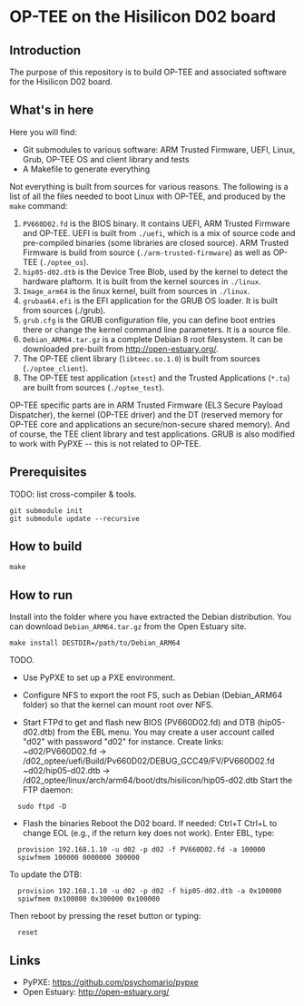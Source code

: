 # OP-TEE on the Hisilicon D02 board

## Introduction

The purpose of this repository is to build OP-TEE and associated software for
the Hisilicon D02 board.

## What's in here

Here you will find:

- Git submodules to various software: ARM Trusted Firmware, UEFI, Linux,
Grub, OP-TEE OS and client library and tests
- A Makefile to generate everything

Not everything is built from sources for various reasons. The following is a
list of all the files needed to boot Linux with OP-TEE, and produced by the
`make` command:

  1. `PV660D02.fd` is the BIOS binary. It contains UEFI, ARM Trusted Firmware
and OP-TEE. UEFI is built from `./uefi`, which is a mix of source code and
pre-compiled binaries (some libraries are closed source). ARM Trusted Firmware
is build from source (`./arm-trusted-firmware`) as well as OP-TEE
(`./optee_os`).
  2. `hip05-d02.dtb` is the Device Tree Blob, used by the kernel to detect the
hardware plaftorm. It is built from the kernel sources in `./linux`.
  3. `Image_arm64` is the linux kernel, built from sources in `./linux`.
  4. `grubaa64.efi` is the EFI application for the GRUB OS loader. It is built
from sources (./grub).
  5. `grub.cfg` is the GRUB configuration file, you can define boot entries
there or change the kernel command line parameters. It is a source file.
  6. `Debian_ARM64.tar.gz` is a complete Debian 8 root filesystem. It can be
downloaded pre-built from http://open-estuary.org/. 
  7. The OP-TEE client library (`libteec.so.1.0`) is built from sources
(`./optee_client`).
  8. The OP-TEE test application (`xtest`) and the Trusted Applications
(`*.ta`) are built from sources (`./optee_test`).

OP-TEE specific parts are in ARM Trusted Firmware (EL3 Secure Payload
Dispatcher), the kernel (OP-TEE driver) and the DT (reserved memory for OP-TEE
core and applications an secure/non-secure shared memory). And of course, the
TEE client library and test applications.
GRUB is also modified to work with PyPXE -- this is not related to OP-TEE.

## Prerequisites

TODO: list cross-compiler & tools.

```
git submodule init
git submodule update --recursive
```

## How to build

```
make
```

## How to run

Install into the folder where you have extracted the Debian distribution.
You can download `Debian_ARM64.tar.gz` from the Open Estuary site.

```
make install DESTDIR=/path/to/Debian_ARM64
```

TODO.
- Use PyPXE to set up a PXE environment.

- Configure NFS to export the root FS, such as Debian (Debian_ARM64 folder)
so that the kernel can mount root over NFS.

- Start FTPd to get and flash new BIOS (PV660D02.fd) and DTB (hip05-d02.dtb)
from the EBL menu.
You may create a user account called "d02" with password "d02" for instance.
Create links:
~d02/PV660D02.fd -> <path>/d02_optee/uefi/Build/Pv660D02/DEBUG_GCC49/FV/PV660D02.fd
~d02/hip05-d02.dtb -> <path>/d02_optee/linux/arch/arm64/boot/dts/hisilicon/hip05-d02.dtb
Start the FTP daemon:
```
  sudo ftpd -D
```

- Flash the binaries
Reboot the D02 board. If needed: Ctrl+T Ctrl+L to change EOL (e.g., if the
return key does not work).
Enter EBL, type:
```
  provision 192.168.1.10 -u d02 -p d02 -f PV660D02.fd -a 100000
  spiwfmem 100000 0000000 300000
```
To update the DTB:
```
  provision 192.168.1.10 -u d02 -p d02 -f hip05-d02.dtb -a 0x100000
  spiwfmem 0x100000 0x300000 0x100000
```

Then reboot by pressing the reset button or typing:
```
  reset
```

## Links

- PyPXE: https://github.com/psychomario/pypxe
- Open Estuary: http://open-estuary.org/

